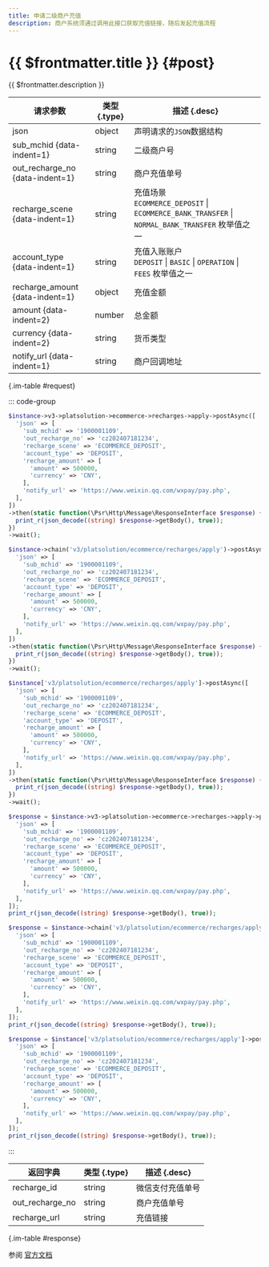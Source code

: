 ```yaml
---
title: 申请二级商户充值
description: 商户系统须通过调用此接口获取充值链接，随后发起充值流程
---
```


# {{ $frontmatter.title }} {#post}

{{ $frontmatter.description }}

| 请求参数 | 类型 {.type} | 描述 {.desc}
| --- | --- | ---
| json | object | 声明请求的`JSON`数据结构
| sub_mchid {data-indent=1} | string | 二级商户号
| out_recharge_no {data-indent=1} | string | 商户充值单号
| recharge_scene {data-indent=1} | string | 充值场景<br/>`ECOMMERCE_DEPOSIT` \| `ECOMMERCE_BANK_TRANSFER` \| `NORMAL_BANK_TRANSFER` 枚举值之一
| account_type {data-indent=1} | string | 充值入账账户<br/>`DEPOSIT` \| `BASIC` \| `OPERATION` \| `FEES` 枚举值之一
| recharge_amount {data-indent=1} | object | 充值金额
| amount {data-indent=2} | number | 总金额
| currency {data-indent=2} | string | 货币类型
| notify_url {data-indent=1} | string | 商户回调地址

{.im-table #request}

::: code-group

```php [异步纯链式]
$instance->v3->platsolution->ecommerce->recharges->apply->postAsync([
  'json' => [
    'sub_mchid' => '1900001109',
    'out_recharge_no' => 'cz202407181234',
    'recharge_scene' => 'ECOMMERCE_DEPOSIT',
    'account_type' => 'DEPOSIT',
    'recharge_amount' => [
      'amount' => 500000,
      'currency' => 'CNY',
    ],
    'notify_url' => 'https://www.weixin.qq.com/wxpay/pay.php',
  ],
])
->then(static function(\Psr\Http\Message\ResponseInterface $response) {
  print_r(json_decode((string) $response->getBody(), true));
})
->wait();
```

```php [异步声明式]
$instance->chain('v3/platsolution/ecommerce/recharges/apply')->postAsync([
  'json' => [
    'sub_mchid' => '1900001109',
    'out_recharge_no' => 'cz202407181234',
    'recharge_scene' => 'ECOMMERCE_DEPOSIT',
    'account_type' => 'DEPOSIT',
    'recharge_amount' => [
      'amount' => 500000,
      'currency' => 'CNY',
    ],
    'notify_url' => 'https://www.weixin.qq.com/wxpay/pay.php',
  ],
])
->then(static function(\Psr\Http\Message\ResponseInterface $response) {
  print_r(json_decode((string) $response->getBody(), true));
})
->wait();
```

```php [异步属性式]
$instance['v3/platsolution/ecommerce/recharges/apply']->postAsync([
  'json' => [
    'sub_mchid' => '1900001109',
    'out_recharge_no' => 'cz202407181234',
    'recharge_scene' => 'ECOMMERCE_DEPOSIT',
    'account_type' => 'DEPOSIT',
    'recharge_amount' => [
      'amount' => 500000,
      'currency' => 'CNY',
    ],
    'notify_url' => 'https://www.weixin.qq.com/wxpay/pay.php',
  ],
])
->then(static function(\Psr\Http\Message\ResponseInterface $response) {
  print_r(json_decode((string) $response->getBody(), true));
})
->wait();
```

```php [同步纯链式]
$response = $instance->v3->platsolution->ecommerce->recharges->apply->post([
  'json' => [
    'sub_mchid' => '1900001109',
    'out_recharge_no' => 'cz202407181234',
    'recharge_scene' => 'ECOMMERCE_DEPOSIT',
    'account_type' => 'DEPOSIT',
    'recharge_amount' => [
      'amount' => 500000,
      'currency' => 'CNY',
    ],
    'notify_url' => 'https://www.weixin.qq.com/wxpay/pay.php',
  ],
]);
print_r(json_decode((string) $response->getBody(), true));
```

```php [同步声明式]
$response = $instance->chain('v3/platsolution/ecommerce/recharges/apply')->post([
  'json' => [
    'sub_mchid' => '1900001109',
    'out_recharge_no' => 'cz202407181234',
    'recharge_scene' => 'ECOMMERCE_DEPOSIT',
    'account_type' => 'DEPOSIT',
    'recharge_amount' => [
      'amount' => 500000,
      'currency' => 'CNY',
    ],
    'notify_url' => 'https://www.weixin.qq.com/wxpay/pay.php',
  ],
]);
print_r(json_decode((string) $response->getBody(), true));
```

```php [同步属性式]
$response = $instance['v3/platsolution/ecommerce/recharges/apply']->post([
  'json' => [
    'sub_mchid' => '1900001109',
    'out_recharge_no' => 'cz202407181234',
    'recharge_scene' => 'ECOMMERCE_DEPOSIT',
    'account_type' => 'DEPOSIT',
    'recharge_amount' => [
      'amount' => 500000,
      'currency' => 'CNY',
    ],
    'notify_url' => 'https://www.weixin.qq.com/wxpay/pay.php',
  ],
]);
print_r(json_decode((string) $response->getBody(), true));
```

:::

| 返回字典 | 类型 {.type} | 描述 {.desc}
| --- | --- | ---
| recharge_id | string | 微信支付充值单号
| out_recharge_no | string | 商户充值单号
| recharge_url | string | 充值链接

{.im-table #response}

参阅 [官方文档](https://pay.weixin.qq.com/docs/partner/apis/platsolution-mch-recharge/recharge/apply.html)
